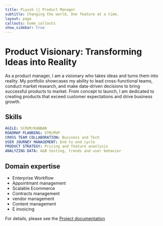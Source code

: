 ```yaml
---
title: Piyush || Product Manager
subtitle: Changing the world, One feature at a time.
layout: page
callouts: home_callouts
show_sidebar: true
---
```


# Product Visionary: Transforming Ideas into Reality

As a product manager, I am a visionary who takes ideas and turns them into reality. My portfolio showcases my ability to lead cross-functional teams, conduct market research, and make data-driven decisions to bring successful products to market. From concept to launch, I am dedicated to creating products that exceed customer expectations and drive business growth.

## Skills

```yml
AGILE: SCRUM/KANBAN
ROADMAP PLANNING: GTM/MVP
CROSS TEAM COLLABORATION: Business and Tech
USER JOURNEY MANAGEMENT: End to end cycle
PRODUCT STRATEGY: Pricing and feature ananlysis
ANALYZING DATA: A&B testing, trends and user behavior
```

## Domain expertise 

* Enterprise Workflow
* Appointmant management
* Scalable Ecommerce
* Contracts management
* vendor management
* Content management
* E invoicing

For details, please see the [Project documentation](/bulma-clean-theme/docs/)
